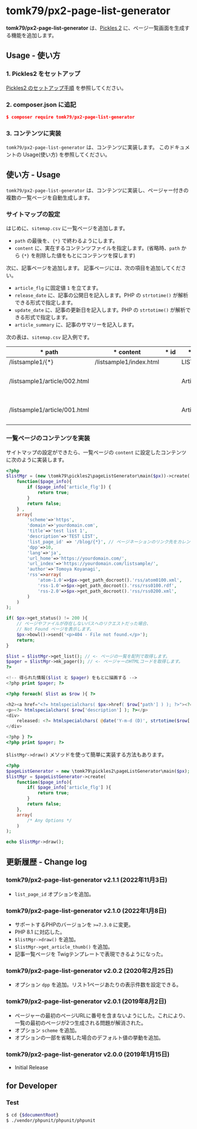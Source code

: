 tomk79/px2-page-list-generator
========

__tomk79/px2-page-list-generator__ は、[Pickles 2](https://pickles2.pxt.jp/) に、ページ一覧画面を生成する機能を追加します。


## Usage - 使い方

### 1. Pickles2 をセットアップ

[Pickles2 のセットアップ手順](https://pickles2.pxt.jp/overview/setup/) を参照してください。

### 2. composer.json に追記

```json
$ composer require tomk79/px2-page-list-generator
```

### 3. コンテンツに実装

`tomk79/px2-page-list-generator` は、コンテンツに実装します。 このドキュメントの Usage(使い方) を参照してください。



## 使い方 - Usage

`tomk79/px2-page-list-generator` は、コンテンツに実装し、ページャー付きの複数の一覧ページを自動生成します。

### サイトマップの設定

はじめに、`sitemap.csv` に一覧ページを追加します。

- `path` の最後を、`{*}` で終わるようにします。
- `content` に、実在するコンテンツファイルを指定します。(省略時、`path` から `{*}` を削除した値をもとにコンテンツを探します)

次に、記事ページを追加します。 記事ページには、次の項目を追加してください。

- `article_flg` に固定値 `1` を立てます。
- `release_date` に、記事の公開日を記入します。PHP の `strtotime()` が解析できる形式で指定します。
- `update_date` に、記事の更新日を記入します。PHP の `strtotime()` が解析できる形式で指定します。
- `article_summary` に、記事のサマリーを記入します。

次の表は、`sitemap.csv` 記入例です。

<table>
    <thead>
        <tr>
            <th style="white-space:nowrap;">* path</th>
            <th style="white-space:nowrap;">* content</th>
            <th style="white-space:nowrap;">* id</th>
            <th style="white-space:nowrap;">* title</th>
            <th style="white-space:nowrap;">* logical_path</th>
            <th style="white-space:nowrap;">* article_flg</th>
            <th style="white-space:nowrap;">* list_flg</th>
            <th style="white-space:nowrap;">* release_date</th>
            <th style="white-space:nowrap;">* update_date</th>
            <th style="white-space:nowrap;">* article_summary</th>
        </tr>
    </thead>
    <tbody>
        <tr>
            <td style="white-space:nowrap;">/listsample1/{*}</td>
            <td style="white-space:nowrap;">/listsample1/index.html</td>
            <td></td>
            <td style="white-space:nowrap;">LIST PAGE</td>
            <td style="white-space:nowrap;"></td>
            <td></td>
            <td>1</td>
            <td></td>
            <td></td>
            <td></td>
        </tr>
        <tr>
            <td style="white-space:nowrap;">/listsample1/article/002.html</td>
            <td style="white-space:nowrap;"></td>
            <td></td>
            <td style="white-space:nowrap;">Article 2</td>
            <td style="white-space:nowrap;">listsample1/{*}</td>
            <td>1</td>
            <td></td>
            <td>2015-09-09</td>
            <td>2015-09-09</td>
            <td>サマリー表示用のテキストを記入します。</td>
        </tr>
        <tr>
            <td style="white-space:nowrap;">/listsample1/article/001.html</td>
            <td style="white-space:nowrap;"></td>
            <td></td>
            <td style="white-space:nowrap;">Article 1</td>
            <td style="white-space:nowrap;">listsample1/{*}</td>
            <td>1</td>
            <td></td>
            <td>2015-08-28</td>
            <td>2015-08-28</td>
            <td>サマリー表示用のテキストを記入します。</td>
        </tr>
    </tbody>
</table>


### 一覧ページのコンテンツを実装

サイトマップの設定ができたら、一覧ページの `content` に設定したコンテンツに次のように実装します。

```php
<?php
$listMgr = (new \tomk79\pickles2\pageListGenerator\main($px))->create(
	function($page_info){
		if ($page_info['article_flg']) {
			return true;
		}
		return false;
	} ,
	array(
		'scheme'=>'https',
		'domain'=>'yourdomain.com',
		'title'=>'test list 1',
		'description'=>'TEST LIST',
        'list_page_id' => '/blog/{*}', // ページネーションのリンク先をカレントページ以外のリストにしたい場合に指定する (省略可)
		'dpp'=>10,
		'lang'=>'ja',
		'url_home'=>'https://yourdomain.com/',
		'url_index'=>'https://yourdomain.com/listsample/',
		'author'=>'Tomoya Koyanagi',
		'rss'=>array(
			'atom-1.0'=>$px->get_path_docroot().'rss/atom0100.xml',
			'rss-1.0'=>$px->get_path_docroot().'rss/rss0100.rdf',
			'rss-2.0'=>$px->get_path_docroot().'rss/rss0200.xml',
		)
	)
);

if( $px->get_status() != 200 ){
	// ページやファイルが存在しないパスへのリクエストだった場合、
	// Not Found ページを表示します。
	$px->bowl()->send('<p>404 - File not found.</p>');
	return;
}

$list = $listMgr->get_list(); // <- ページの一覧を配列で取得します。
$pager = $listMgr->mk_pager(); // <- ページャーのHTMLコードを取得します。
?>

<!-- 得られた情報($list と $pager) をもとに描画する -->
<?php print $pager; ?>

<?php foreach( $list as $row ){ ?>

<h2><a href="<?= htmlspecialchars( $px->href( $row['path'] ) ); ?>"><?= htmlspecialchars( $row['title'] ); ?></a></h2>
<p><?= htmlspecialchars( $row['description'] ); ?></p>
<div>
	released: <?= htmlspecialchars( @date('Y-m-d (D)', strtotime($row['release_date'])) ); ?>
</div>

<?php } ?>
<?php print $pager; ?>
```

`$listMgr->draw()` メソッドを使って簡単に実装する方法もあります。

```php
<?php
$pageListGenerator = new \tomk79\pickles2\pageListGenerator\main($px);
$listMgr = $pageListGenerator->create(
	function($page_info){
		if( $page_info['article_flg'] ){
			return true;
		}
		return false;
	},
	array(
        /* Any Options */
    )
);

echo $listMgr->draw();
```


## 更新履歴 - Change log

### tomk79/px2-page-list-generator v2.1.1 (2022年11月3日)

- `list_page_id` オプションを追加。

### tomk79/px2-page-list-generator v2.1.0 (2022年1月8日)

- サポートするPHPのバージョンを `>=7.3.0` に変更。
- PHP 8.1 に対応した。
- `$listMgr->draw()` を追加。
- `$listMgr->get_article_thumb()` を追加。
- 記事一覧ページを Twigテンプレートで表現できるようになった。

### tomk79/px2-page-list-generator v2.0.2 (2020年2月25日)

- オプション `dpp` を追加。リスト1ページあたりの表示件数を設定できる。

### tomk79/px2-page-list-generator v2.0.1 (2019年8月2日)

- ページャーの最初のページURLに番号を含まないようにした。これにより、一覧の最初のページが2つ生成される問題が解消された。
- オプション `scheme` を追加。
- オプションの一部を省略した場合のデフォルト値の挙動を追加。

### tomk79/px2-page-list-generator v2.0.0 (2019年1月15日)

- Initial Release


## for Developer

### Test

```bash
$ cd {$documentRoot}
$ ./vendor/phpunit/phpunit/phpunit
```
